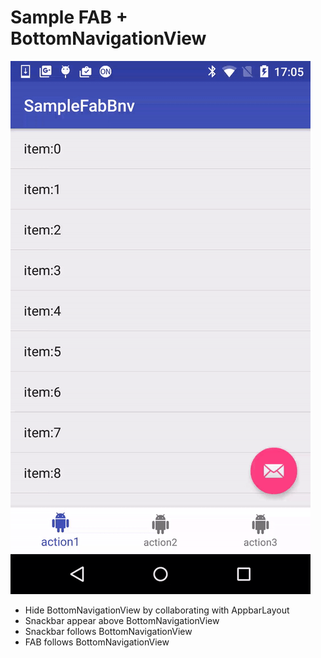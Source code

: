 Sample FAB + BottomNavigationView
===

<img src="demo.gif" alt="demo" />

- Hide BottomNavigationView by collaborating with AppbarLayout
- Snackbar appear above BottomNavigationView
- Snackbar follows BottomNavigationView
- FAB follows BottomNavigationView
